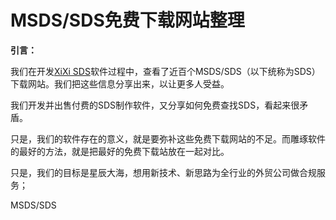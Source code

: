 # MSDS/SDS免费下载网站整理

**引言：**

我们在开发[XiXi SDS](http://www.xixisys.com)软件过程中，查看了近百个MSDS/SDS（以下统称为SDS）下载网站。我们把这些信息分享出来，以让更多人受益。

我们开发并出售付费的SDS制作软件，又分享如何免费查找SDS，看起来很矛盾。

只是，我们的软件存在的意义，就是要弥补这些免费下载网站的不足。而雕琢软件的最好的方法，就是把最好的免费下载站放在一起对比。

只是，我们的目标是星辰大海，想用新技术、新思路为全行业的外贸公司做合规服务；

MSDS/SDS

